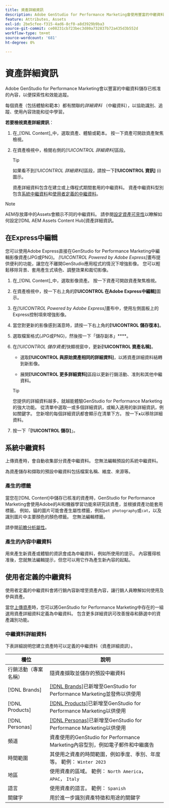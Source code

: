 ```yaml
---
title: 資產詳細資訊
description: Adobe GenStudio for Performance Marketing會使用豐富的中繼資料儲存已核准的內容，以供搜尋和效能追蹤。
feature: Attributes, Assets
exl-id: 2be5cfee-f315-4ad6-8cf0-a8d3929b9ba3
source-git-commit: ce08231cb723bec3d80a732837b72a435d3b552d
workflow-type: tm+mt
source-wordcount: '681'
ht-degree: 0%

---
```


# 資產詳細資訊

Adobe GenStudio for Performance Marketing會以豐富的中繼資料儲存已核准的內容，以便探索性和效能追蹤。

每個資產（包括體驗和範本）都有關聯的&#x200B;_詳細資料_ （中繼資料），以協助識別、追蹤、使用內容效能和從中學習。

**若要檢視資產詳細資訊**：

1. 在&#x200B;_[!DNL Content]_中，選取資產、體驗或範本。 按一下資產可開啟資產聚焦檢視。

1. 在資產檢視中，檢閱右側的&#x200B;_[!UICONTROL 詳細資料]_&#x200B;區段。

   >[!TIP]
   >
   >如果看不到&#x200B;_[!UICONTROL 詳細資料]_&#x200B;區段，請按一下&#x200B;**[!UICONTROL 資訊]** (i)圖示。

   資產詳細資料包含在建立或上傳程式期間套用的中繼資料。 資產中繼資料型別包含[系統中繼資料](#system-metadata)和[使用者定義的中繼資料](#user-defined-metadata)。

>[!NOTE]
>
>AEM存放庫中的Assets會顯示不同的中繼資料。 請參閱[設定資產可見性](connect-aem-repo.md#step-4-configure-asset-visibility)以瞭解如何設定[!DNL AEM Assets Content Hub]資產詳細資訊。

## 在Express中編輯

您可以使用Adobe Express直接在GenStudio for Performance Marketing中編輯影像資產(JPG或PNG)。 _[!UICONTROL Powered by Adobe Express]_&#x200B;畫布提供便利的功能，讓您在不離開GenStudio應用程式的情況下增強影像。 您可以輕鬆移除背景、套用產生式填色、調整效果和裁切影像。

1. 在&#x200B;_[!DNL Content]_中，選取影像資產。 按一下資產可開啟資產聚焦檢視。

1. 在資產檢視中，按一下右上角的&#x200B;**[!UICONTROL 在Adobe Express中編輯]**&#x200B;圖示。

1. 在&#x200B;_[!UICONTROL Powered by Adobe Express]_&#x200B;畫布中，使用左側面板上的Express控制項來增強影像。

1. 當您對更新的影像感到滿意時，請按一下右上角的&#x200B;**[!UICONTROL 儲存復本]**。

1. 選取檔案格式(JPG或PNG)，然後按一下「儲存副本」****。

1. 在&#x200B;_[!UICONTROL 儲存資產]_&#x200B;快顯視窗中，更新&#x200B;**[!UICONTROL 資產名稱]**。

   - 選取&#x200B;**[!UICONTROL 與原始資產相同的詳細資料]**，以將資產詳細資料結轉到新影像。

   - 展開&#x200B;**[!UICONTROL 更多詳細資料]**&#x200B;區段以更新行銷活動、准則和其他中繼資料。

   >[!TIP]
   >
   >您提供的詳細資料越多，就越能體驗GenStudio for Performance Marketing的強大功能。 從清單中選取一或多個詳細資訊，或輸入適用的新詳細資訊，例如關鍵字。 您新增的每個詳細資訊都會顯示在清單下方。 按一下&#x200B;**`x`**&#x200B;以移除詳細資料。

1. 按一下「**[!UICONTROL 儲存]**」。

## 系統中繼資料

上傳資產時，會自動收集部分資產中繼資料。 您無法編輯預設的系統中繼資料。

為資產儲存和擷取的預設中繼資料包括檔案名稱、維度、來源等。

### 產生的標籤

當您在[!DNL Content]中儲存已核准的資產時，GenStudio for Performance Marketing會使用Adobe的AI和機器學習功能來研究該資產，並根據資產功能套用標籤。 例如，貓的圖片可能會產生屬性標籤，例如`pet photography`或`cat`，以及識別圖片中主要顏色的顏色標籤。 您無法編輯標籤。

請參閱[前瞻分析屬性](/help/user-guide/insights/attributes.md)。

### 產生的內容中繼資料

用來產生新資產或體驗的資訊會成為中繼資料，例如所使用的提示。 內容獲得核准後，您就無法編輯提示，但您可以用它作為產生新內容的起點。

## 使用者定義的中繼資料

使用者定義的中繼資料會將行銷內容新增至資產內容，讓行銷人員瞭解如何使用及參與資產。

當您[上傳資產](/help/user-guide/content/manage-assets.md#add-assets)時，您可以將GenStudio for Performance Marketing中存在的一組選用資產詳細資料定義為中繼資料。 包含更多詳細資訊可改善搜尋和篩選中的資產識別功能。

### 中繼資料詳細資料

下表詳細說明您建立資產時可以定義的中繼資料（資產詳細資訊）。

| 欄位 | 說明 |
| ------------- | ----------- |
| 行銷活動（專案名稱） | 隨資產擷取並儲存的預設中繼資料 |
| [!DNL Brands] | [[!DNL Brands]](/help/user-guide/guidelines/brands.md)已新增至GenStudio for Performance Marketing並發佈以供使用 |
| [!DNL Products] | [[!DNL Products]](/help/user-guide/guidelines/products.md)已新增至GenStudio for Performance Marketing以供使用 |
| [!DNL Personas] | [[!DNL Personas]](/help/user-guide/guidelines/personas.md)已新增至GenStudio for Performance Marketing以供使用 |
| 頻道 | 資產使用的GenStudio for Performance Marketing內容型別，例如電子郵件和中繼廣告 |
| 時間範圍 | 其使用之資產的時間範圍，例如季度、季別、年度等。 範例： `Winter 2023` |
| 地區 | 使用資產的區域。 範例： `North America`， `APAC`， `Italy` |
| 語言 | 使用資產的語言。 範例： `Spanish` |
| 關鍵字 | 用於進一步識別資產特徵和用途的關鍵字 |

<!-- ## History

Expand the _[!UICONTROL History]_ section to view a timeline of approvals and activity.

list other activity, show screenshot?
-->
